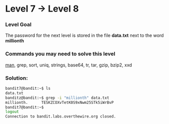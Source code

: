 # Level 7 → Level 8

### Level Goal

The password for the next level is stored in the file **data.txt** next to the word **millionth**

### Commands you may need to solve this level

[man](https://man7.org/linux/man-pages/man1/man.1.html), grep, sort, uniq, strings, base64, tr, tar, gzip, bzip2, xxd

### Solution:

```bash
bandit7@bandit:~$ ls
data.txt
banditz@bandit:~$ grep -i "millionth" data.txt
millionth.      TESKZCOXvTetK0S9xNwm25STk5iWrBvP
bandit7@bandit:~$
logout
Connection to bandit.labs.overthewire.org closed.
```
